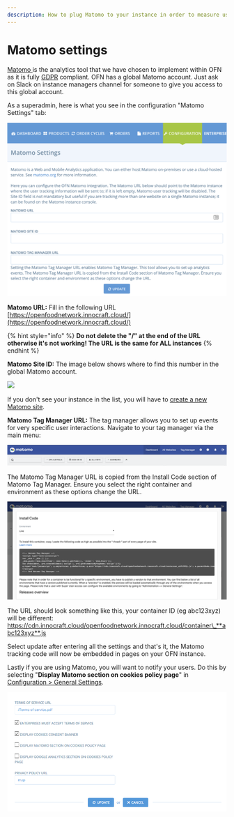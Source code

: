 ```yaml
---
description: How to plug Matomo to your instance in order to measure users behaviour?
---
```


# Matomo settings

[Matomo ](https://matomo.org/)is the analytics tool that we have chosen to implement within OFN as it is fully [GDPR](https://eugdpr.org/) compliant. OFN has a global Matomo account. Just ask on Slack on instance managers channel for someone to give you access to this global account.

As a superadmin, here is what you see in the configuration "Matomo Settings" tab:

![](../../.gitbook/assets/matomo-config-screen.png)

**Matomo URL:** Fill in the following URL [https://openfoodnetwork.innocraft.cloud/](https://openfoodnetwork.innocraft.cloud/)   

{% hint style="info" %}
**Do not delete the "/" at the end of the URL otherwise it's not working! The URL is the same for ALL instances**
{% endhint %}

**Matomo Site ID:**  The image below shows where to find this number in the global Matomo account.

![](https://lh6.googleusercontent.com/mKWjaq9Z4Rr3UOPD3CTA2IQYt4KJWo4QcoloG1h5UOR4uCKUcLzhWeqjKTKTeEm7YO9D7d_3VxA0IPA53aw4sj0ZQZvEmnvWxY-D0o68culnfurAmfgma7BqqyMGQjcfE0Zs-Qsd)

If you don't see your instance in the list, you will have to [create a new Matomo site](setting-up-a-new-matomo-site.md). 

**Matomo Tag Manager URL:** The tag manager allows you to set up events for very specific user interactions. Navigate to your tag manager via the main menu:

![](../../.gitbook/assets/matomo-nav.png)

The Matomo Tag Manager URL is copied from the Install Code section of Matomo Tag Manager. Ensure you select the right container and environment as these options change the URL.

![](../../.gitbook/assets/screen-shot-2020-07-01-at-2.05.18-pm.png)

The URL should look something like this, your container ID \(eg abc123xyz\) will be different:  
https://cdn.innocraft.cloud/openfoodnetwork.innocraft.cloud/container\_**abc123xyz**.js  
  
Select update after entering all the settings and that's it, the Matomo tracking code will now be embedded in pages on your OFN instance.

Lastly if you are using Matomo, you will want to notify your users. Do this by selecting "**Display Matomo section on cookies policy page**" in [Configuration &gt; General Settings](https://ofn-user-guide.gitbook.io/ofn-super-admin-guide/ofn-platform-configuration/general-settings).

![](../../.gitbook/assets/image.png)





